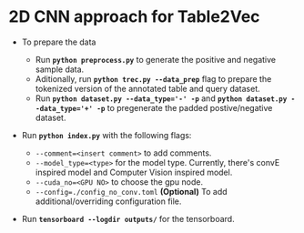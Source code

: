 # 2D CNN approach for Table2Vec

-   To prepare the data

    -   Run **`python preprocess.py`** to generate the positive and negative sample data.
    -   Aditionally, run **`python trec.py --data_prep`** flag to prepare the tokenized version of the annotated table and query dataset.
    -   Run **`python dataset.py --data_type='-' -p`** and **`python dataset.py --data_type='+' -p`** to pregenerate the padded postive/negative dataset.

-   Run **`python index.py`** with the following flags:

    -   `--comment=<insert comment>` to add comments.
    -   `--model_type=<type>` for the model type. Currently, there's convE inspired model and Computer Vision inspired model.
    -   `--cuda_no=<GPU NO>` to choose the gpu node.
    -   `--config=./config_no_conv.toml` **(Optional)** To add additional/overriding configuration file.

-   Run **`tensorboard --logdir outputs/`** for the tensorboard.

